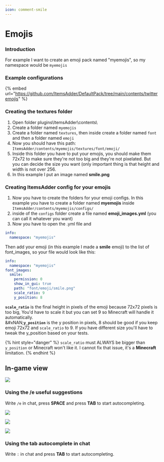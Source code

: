 ```yaml
---
icon: comment-smile
---
```


# Emojis

### Introduction

For example I want to create an emoji pack named "myemojis", so my namespace would be `myemojis`

### Example configurations

{% embed url="https://github.com/ItemsAdder/DefaultPack/tree/main/contents/twitteremojis" %}

### Creating the textures folder

1. Open folder plugins\ItemsAdder\contents\\
2. Create a folder named `myemojis`
3. Create a folder named `textures`, then inside create a folder named `font` and then a folder named `emoji`
4. Now you should have this path: `ItemsAdder/contents/myemojis/textures/font/emoji/`
5. Inside this folder you have to put your emojis, you should make them 72x72 to make sure they're not too big and they're not pixelated. But you can decide the size you want (only important thing is that height and width is not over 256.
6. In this example I put an image named **smile.png**

### Creating ItemsAdder config for your emojis

1. Now you have to create the folders for your emoji configs. In this example you have to create a folder named **myemojis** inside `ItemsAdder/contents/myemojis/configs/`
2. inside of the `configs` folder create a file named **emoji\_images.yml** (you can call it whatever you want)
3. Now you have to open the .yml file and

```yaml
info:
  namespace: "myemojis"
```

Then add your emoji (in this example I made a **smile** emoji) to the list of font\_images, so your file would look like this:

```yaml
info:
  namespace: "myemojis"
font_images:
  smile:
    permission: 0
    show_in_gui: true
    path: "font/emoji/smile.png"
    scale_ratio: 9
    y_position: 8
```

**`scale_ratio`** is the final height in pixels of the emoji because 72x72 pixels is too big, You'd have to scale it but you can set 9 so Minecraft will handle it automatically.\
&#xNAN;**`y_position`** is the y position in pixels, 8 should be good if you keep emoji 72x72 and `scale_ratio` to 9. If you have different size you'll have to tweak the y\_position based on your tests.

{% hint style="danger" %}
`scale_ratio` must ALWAYS be bigger than `y_position` or Minecraft won't like it. I cannot fix that issue, it's a **Minecraft** limitation.
{% endhint %}

## In-game view

![](<../../../.gitbook/assets/image_(116) (3) (1) (1) (1) (1) (1) (1) (1) (1) (1) (1) (1) (1) (1) (1) (1) (1) (1).png>)

### Using the /e useful suggestions

Write `/e` in chat, press **SPACE** and press **TAB** to start autocompleting.

![](../../../.gitbook/assets/image_\(112\).png)

![](../../../.gitbook/assets/image_\(111\).png)

![](../../../.gitbook/assets/image_\(113\).png)

### Using the tab autocomplete in chat

Write `:` in chat and press **TAB** to start autocompleting.

<figure><img src="../../../.gitbook/assets/emoji_autocomplete_chat.png" alt=""><figcaption></figcaption></figure>
